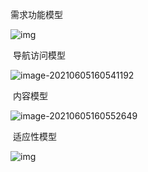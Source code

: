 需求功能模型

![img](https://github.com/webTeamWork/WTW/blob/main/Task4/%E9%9C%80%E6%B1%82%E5%8A%9F%E8%83%BD%E6%A8%A1%E5%9E%8B.png)

​																						  导航访问模型

![image-20210605160541192](https://github.com/webTeamWork/WTW/blob/main/Task4/%E5%AF%BC%E8%88%AA%E8%AE%BF%E9%97%AE%E6%A8%A1%E5%9E%8B.png)

​																						  内容模型

![image-20210605160552649](https://github.com/webTeamWork/WTW/blob/main/Task4/%E5%86%85%E5%AE%B9%E6%A8%A1%E5%9E%8B.png)

​																						  适应性模型

![img](file:///https://github.com/webTeamWork/WTW/blob/main/Task4/%E9%80%82%E5%BA%94%E6%80%A7%E6%A8%A1%E5%9E%8B.png)
